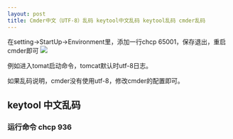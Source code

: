 ```yaml
---
layout: post
title: Cmder中文（UTF-8）乱码 keytool中文乱码 keytool乱码 cmder乱码
---
```


在setting->StartUp->Environment里，添加一行chcp 65001，保存退出，重启cmder即可
![](/docs/images/2021-01-24-09-39-04.png)


例如进入tomat启动命令，tomcat默认时utf-8日志。

如果乱码说明，cmder没有使用utf-8，修改cmder的配置即可。

## keytool 中文乱码
### 运行命令 chcp 936